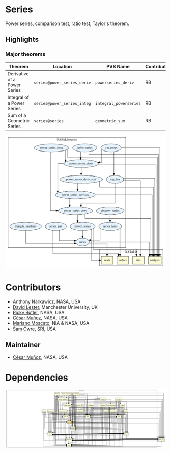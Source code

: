# Series

Power series, comparison test, ratio test, Taylor's theorem.

## Highlights

### Major theorems

| Theorem | Location | PVS Name | Contributors |
| --- | --- | --- | --- |
|Derivative of a Power Series |`series@power_series_deriv`|`powerseries_deriv`|RB |
|Integral of a Power Series |`series@power_series_integ`|`integral_powerseries`|RB |
|Sum of a Geometric Series |`series@series`|`geometric_sum`| RB |


![dependency graph](./series-zoomed.svg "Dependency Graph")

# Contributors
* Anthony Narkawicz, NASA, USA
* [David Lester](http://apt.cs.man.ac.uk/people/dlester), Manchester University, UK
* [Ricky Butler](http://shemesh.larc.nasa.gov/people/rwb), NASA, USA
* [César Muñoz](http://shemesh.larc.nasa.gov/people/cam), NASA, USA
* [Mariano Moscato](https://www.nianet.org/directory/research-staff/mariano-moscato/), NIA & NASA, USA
* [Sam Owre](http://www.csl.sri.com/users/owre), SRI, USA

## Maintainer
* [César Muñoz](http://shemesh.larc.nasa.gov/people/cam), NASA, USA

# Dependencies
![dependency graph](./series.svg "Dependency Graph")

